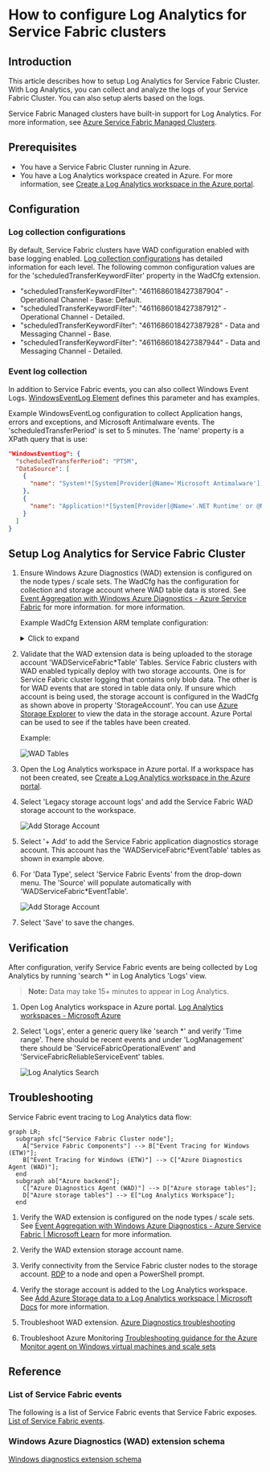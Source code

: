 # How to configure Log Analytics for Service Fabric clusters

## Introduction

This article describes how to setup Log Analytics for Service Fabric Cluster. With Log Analytics, you can collect and analyze the logs of your Service Fabric Cluster. You can also setup alerts based on the logs. 

Service Fabric Managed clusters have built-in support for Log Analytics. For more information, see [Azure Service Fabric Managed Clusters](https://docs.microsoft.com/azure/service-fabric/service-fabric-managed-clusters).

## Prerequisites

- You have a Service Fabric Cluster running in Azure.
- You have a Log Analytics workspace created in Azure. For more information, see [Create a Log Analytics workspace in the Azure portal](https://docs.microsoft.com/azure/log-analytics/log-analytics-quick-create-workspace).

## Configuration

### Log collection configurations

By default, Service Fabric clusters have WAD configuration enabled with base logging enabled. [Log collection configurations](https://learn.microsoft.com/azure/service-fabric/service-fabric-diagnostics-event-aggregation-wad#log-collection-configurations) has detailed information for each level. The following common configuration values are for the 'scheduledTransferKeywordFilter' property in the WadCfg extension.

- "scheduledTransferKeywordFilter": "4611686018427387904" - Operational Channel - Base: Default.
- "scheduledTransferKeywordFilter": "4611686018427387912" - Operational Channel - Detailed.
- "scheduledTransferKeywordFilter": "4611686018427387928" - Data and Messaging Channel - Base.
- "scheduledTransferKeywordFilter": "4611686018427387944" - Data and Messaging Channel - Detailed.

### Event log collection

In addition to Service Fabric events, you can also collect Windows Event Logs. [WindowsEventLog Element](https://learn.microsoft.com/azure/azure-monitor/agents/diagnostics-extension-schema-windows#windowseventlog-element) defines this parameter and has examples.

Example WindowsEventLog configuration to collect Application hangs, errors and exceptions, and Microsoft Antimalware events. The 'scheduledTransferPeriod' is set to 5 minutes. The 'name' property is a XPath query that is use:

```json
"WindowsEventLog": {
  "scheduledTransferPeriod": "PT5M",
  "DataSource": [
    {
      "name": "System!*[System[Provider[@Name='Microsoft Antimalware']]]"
    },
    {
      "name": "Application!*[System[Provider[@Name='.NET Runtime' or @Name='Application Error' or @Name='Application Hang' or @Name='Windows Error Reporting'] and (Level=1  or Level=2)]]"
    }
  ]
}
```

## Setup Log Analytics for Service Fabric Cluster

1. Ensure Windows Azure Diagnostics (WAD) extension is configured on the node types / scale sets. The WadCfg has the configuration for collection and storage account where WAD table data is stored. See [Event Aggregation with Windows Azure Diagnostics - Azure Service Fabric](https://learn.microsoft.com/azure/service-fabric/service-fabric-diagnostics-event-aggregation-wad) for more information. for more information.

    Example WadCfg Extension ARM template configuration:

    <details><summary>Click to expand</summary>

    ```json
    {
        "name": "[concat('VMDiagnosticsVmExt','_vmNodeType0Name')]",
        "properties": {
            "type": "IaaSDiagnostics",
            "autoUpgradeMinorVersion": true,
            "protectedSettings": {
            "storageAccountName": "[parameters('applicationDiagnosticsStorageAccountName')]",
            "storageAccountKey": "[listKeys(resourceId('Microsoft.Storage/storageAccounts', parameters('applicationDiagnosticsStorageAccountName')),'2015-05-01-preview').key1]",
            "storageAccountEndPoint": "https://core.windows.net/"
            },
            "publisher": "Microsoft.Azure.Diagnostics",
            "settings": {
            "WadCfg": {
                "DiagnosticMonitorConfiguration": {
                "overallQuotaInMB": "50000",
                "EtwProviders": {
                    "EtwEventSourceProviderConfiguration": [
                    {
                        "provider": "Microsoft-ServiceFabric-Actors",
                        "scheduledTransferKeywordFilter": "1",
                        "scheduledTransferPeriod": "PT5M",
                        "DefaultEvents": {
                        "eventDestination": "ServiceFabricReliableActorEventTable"
                        }
                    },
                    {
                        "provider": "Microsoft-ServiceFabric-Services",
                        "scheduledTransferPeriod": "PT5M",
                        "DefaultEvents": {
                        "eventDestination": "ServiceFabricReliableServiceEventTable"
                        }
                    }
                    ],
                    "EtwManifestProviderConfiguration": [
                    {
                        "provider": "cbd93bc2-71e5-4566-b3a7-595d8eeca6e8",
                        "scheduledTransferLogLevelFilter": "Information",
                        "scheduledTransferKeywordFilter": "4611686018427387904",
                        "scheduledTransferPeriod": "PT5M",
                        "DefaultEvents": {
                        "eventDestination": "ServiceFabricSystemEventTable"
                        }
                    },
                    {
                        "provider": "02d06793-efeb-48c8-8f7f-09713309a810",
                        "scheduledTransferLogLevelFilter": "Information",
                        "scheduledTransferKeywordFilter": "4611686018427387904",
                        "scheduledTransferPeriod": "PT5M",
                        "DefaultEvents": {
                        "eventDestination": "ServiceFabricSystemEventTable"
                        }
                    }
                    ]
                }
                }
            },
            "StorageAccount": "[parameters('applicationDiagnosticsStorageAccountName')]"
            },
            "typeHandlerVersion": "1.5"
        }
    }
    ```

    </details>

1. Validate that the WAD extension data is being uploaded to the storage account 'WADServiceFabric*Table' Tables. Service Fabric clusters with WAD enabled typically deploy with two storage accounts. One is for Service Fabric cluster logging that contains only blob data. The other is for WAD events that are stored in table data only. If unsure which account is being used, the storage account is configured in the WadCfg as shown above in property 'StorageAccount'. You can use [Azure Storage Explorer](https://azure.microsoft.com/features/storage-explorer/) to view the data in the storage account. Azure Portal can be used to see if the tables have been created.

    Example:

    ![WAD Tables](/media/how-to-configure-log-analytics-for-service-fabric-clusters/azure-portal-storage-wad-tables.png)

1. Open the Log Analytics workspace in Azure portal. If a workspace has not been created, see [Create a Log Analytics workspace in the Azure portal](https://docs.microsoft.com/azure/log-analytics/log-analytics-quick-create-workspace).

1. Select 'Legacy storage account logs' and add the Service Fabric WAD storage account to the workspace.
  
    ![Add Storage Account](/media/how-to-configure-log-analytics-for-service-fabric-clusters/azure-portal-log-analytics-add-storage-account.png)

1. Select '+ Add' to add the Service Fabric application diagnostics storage account. This account has the 'WADServiceFabric*EventTable' tables as shown in example above.

1. For 'Data Type', select 'Service Fabric Events' from the drop-down menu. The 'Source' will populate automatically with 'WADServiceFabric*EventTable'.

    ![Add Storage Account](/media/how-to-configure-log-analytics-for-service-fabric-clusters/azure-portal-log-analytics-add-storage-account-data-type.png)

1. Select 'Save' to save the changes.

## Verification

After configuration, verify Service Fabric events are being collected by Log Analytics by running 'search *' in Log Analytics 'Logs' view.

> **Note:**
> Data may take 15+ minutes to appear in Log Analytics.

1. Open Log Analytics workspace in Azure portal. [Log Analytics workspaces - Microsoft Azure](https://ms.portal.azure.com/#browse/Microsoft.OperationalInsights%2Fworkspaces)
  
1. Select 'Logs', enter a generic query like 'search *' and verify 'Time range'. There should be recent events and under 'LogManagement' there should be 'ServiceFabricOperationalEvent' and 'ServiceFabricReliableServiceEvent' tables.

    ![Log Analytics Search](/media/how-to-configure-log-analytics-for-service-fabric-clusters/azure-portal-log-analytics-search.png)

## Troubleshooting

Service Fabric event tracing to Log Analytics data flow:

```mermaid
graph LR;
  subgraph sfc["Service Fabric Cluster node"];
    A["Service Fabric Components"] --> B["Event Tracing for Windows (ETW)"];
    B["Event Tracing for Windows (ETW)"] --> C["Azure Diagnostics Agent (WAD)"];
  end
  subgraph ab["Azure backend"];
    C["Azure Diagnostics Agent (WAD)"] --> D["Azure storage tables"];
    D["Azure storage tables"] --> E["Log Analytics Workspace"];
  end
```

1. Verify the WAD extension is configured on the node types / scale sets. See [Event Aggregation with Windows Azure Diagnostics - Azure Service Fabric | Microsoft Learn](https://learn.microsoft.com/azure/service-fabric/service-fabric-diagnostics-event-aggregation-wad) for more information.

1. Verify the WAD extension storage account name.

1. Verify connectivity from the Service Fabric cluster nodes to the storage account. [RDP](https://docs.microsoft.com/azure/service-fabric/service-fabric-cluster-remote-connect-to-azure-cluster-node) to a node and open a PowerShell prompt.

1. Verify the storage account is added to the Log Analytics workspace. See [Add Azure Storage data to a Log Analytics workspace | Microsoft Docs](https://docs.microsoft.com/azure/log-analytics/log-analytics-add-storage-account) for more information.

1. Troubleshoot WAD extension. [Azure Diagnostics troubleshooting](https://learn.microsoft.com/azure/azure-monitor/agents/diagnostics-extension-troubleshooting)

1. Troubleshoot Azure Monitoring [Troubleshooting guidance for the Azure Monitor agent on Windows virtual machines and scale sets](https://learn.microsoft.com/azure/azure-monitor/agents/azure-monitor-agent-troubleshoot-windows-vm)

## Reference

### List of Service Fabric events

The following is a list of Service Fabric events that Service Fabric exposes. [List of Service Fabric events](https://learn.microsoft.com/azure/service-fabric/service-fabric-diagnostics-event-generation-operational).

### Windows Azure Diagnostics (WAD) extension schema

[Windows diagnostics extension schema](https://learn.microsoft.com/azure/azure-monitor/agents/diagnostics-extension-schema-windows)